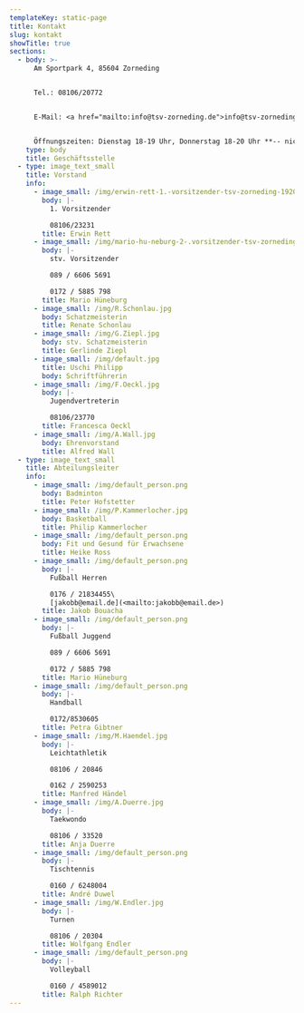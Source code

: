 ```yaml
---
templateKey: static-page
title: Kontakt
slug: kontakt
showTitle: true
sections:
  - body: >-
      Am Sportpark 4, 85604 Zorneding


      Tel.: 08106/20772


      E-Mail: <a href="mailto:info@tsv-zorneding.de">info@tsv-zorneding.de</a>


      Öffnungszeiten: Dienstag 18-19 Uhr, Donnerstag 18-20 Uhr **-- nicht in den Ferien --**
    type: body
    title: Geschäftsstelle
  - type: image_text_small
    title: Vorstand
    info:
      - image_small: /img/erwin-rett-1.-vorsitzender-tsv-zorneding-1920.jpg
        body: |-
          1. Vorsitzender

          08106/23231
        title: Erwin Rett
      - image_small: /img/mario-hu-neburg-2-.vorsitzender-tsv-zorneding-1920.jpg
        body: |-
          stv. Vorsitzender

          089 / 6606 5691

          0172 / 5885 798
        title: Mario Hüneburg
      - image_small: /img/R.Schonlau.jpg
        body: Schatzmeisterin
        title: Renate Schonlau
      - image_small: /img/G.Ziepl.jpg
        body: stv. Schatzmeisterin
        title: Gerlinde Ziepl
      - image_small: /img/default.jpg
        title: Uschi Philipp
        body: Schriftführerin
      - image_small: /img/F.Oeckl.jpg
        body: |-
          Jugendvertreterin

          08106/23770
        title: Francesca Oeckl
      - image_small: /img/A.Wall.jpg
        body: Ehrenvorstand
        title: Alfred Wall
  - type: image_text_small
    title: Abteilungsleiter
    info:
      - image_small: /img/default_person.png
        body: Badminton
        title: Peter Hofstetter
      - image_small: /img/P.Kammerlocher.jpg
        body: Basketball
        title: Philip Kammerlocher
      - image_small: /img/default_person.png
        body: Fit und Gesund für Erwachsene
        title: Heike Ross
      - image_small: /img/default_person.png
        body: |-
          Fußball Herren

          0176 / 21834455\
          [jakobb@email.de](<mailto:﻿jakobb@email.de>)
        title: Jakob Bouacha
      - image_small: /img/default_person.png
        body: |-
          Fußball Juggend

          089 / 6606 5691

          0172 / 5885 798
        title: Mario Hüneburg
      - image_small: /img/default_person.png
        body: |-
          Handball

          0172/8530605
        title: Petra Gibtner
      - image_small: /img/M.Haendel.jpg
        body: |-
          Leichtathletik

          08106 / 20846

          0162 / 2590253
        title: Manfred Händel
      - image_small: /img/A.Duerre.jpg
        body: |-
          Taekwondo

          08106 / 33520
        title: Anja Duerre
      - image_small: /img/default_person.png
        body: |-
          Tischtennis

          0160 / 6248004
        title: André Duwel
      - image_small: /img/W.Endler.jpg
        body: |-
          Turnen

          08106 / 20304
        title: Wolfgang Endler
      - image_small: /img/default_person.png
        body: |-
          Volleyball

          0160 / 4589012
        title: Ralph Richter
---
```

